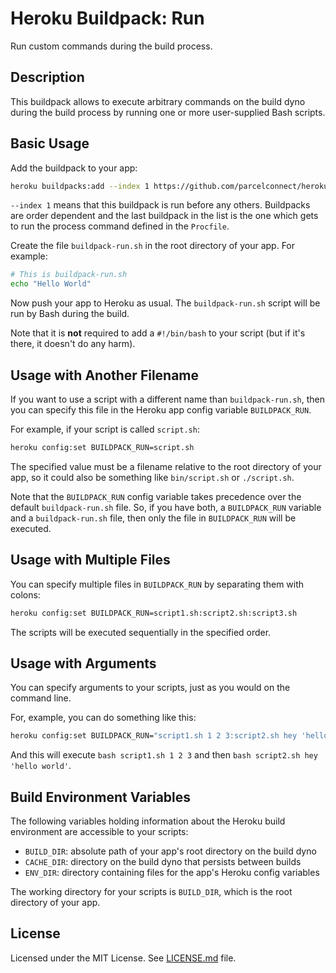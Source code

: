 # Heroku Buildpack: Run

Run custom commands during the build process.


## Description

This buildpack allows to execute arbitrary commands on the build dyno during the build process by running one or more user-supplied Bash scripts.


## Basic Usage

Add the buildpack to your app:

~~~bash
heroku buildpacks:add --index 1 https://github.com/parcelconnect/heroku-buildpack-run
~~~

`--index 1` means that this buildpack is run before any others. Buildpacks are order dependent and the last buildpack in the list is the one which gets to run the process command defined in the `Procfile`.

Create the file `buildpack-run.sh` in the root directory of your app. For example:

~~~bash
# This is buildpack-run.sh
echo "Hello World"
~~~

Now push your app to Heroku as usual. The `buildpack-run.sh` script will be run by Bash during the build.

Note that it is **not** required to add a `#!/bin/bash` to your script (but if it's there, it doesn't do any harm).

## Usage with Another Filename

If you want to use a script with a different name than `buildpack-run.sh`, then you can specify this file in the Heroku app config variable `BUILDPACK_RUN`.

For example, if your script is called `script.sh`:

~~~bash
heroku config:set BUILDPACK_RUN=script.sh
~~~

The specified value must be a filename relative to the root directory of your app, so it could also be something like `bin/script.sh` or `./script.sh`.

Note that the `BUILDPACK_RUN` config variable takes precedence over the default `buildpack-run.sh` file. So, if you have both, a `BUILDPACK_RUN` variable and a `buildpack-run.sh` file, then only the file in `BUILDPACK_RUN` will be executed.

## Usage with Multiple Files

You can specify multiple files in `BUILDPACK_RUN` by separating them with colons:

~~~bash
heroku config:set BUILDPACK_RUN=script1.sh:script2.sh:script3.sh
~~~

The scripts will be executed sequentially in the specified order.

## Usage with Arguments

You can specify arguments to your scripts, just as you would on the command line.

For, example, you can do something like this:

~~~bash
heroku config:set BUILDPACK_RUN="script1.sh 1 2 3:script2.sh hey 'hello world'"
~~~

And this will execute `bash script1.sh 1 2 3` and then `bash script2.sh hey 'hello world'`.

## Build Environment Variables

The following variables holding information about the Heroku build environment are accessible to your scripts:

- `BUILD_DIR`: absolute path of your app's root directory on the build dyno
- `CACHE_DIR`: directory on the build dyno that persists between builds
- `ENV_DIR`: directory containing files for the app's Heroku config variables

The working directory for your scripts is `BUILD_DIR`, which is the root directory of your app.

## License

Licensed under the MIT License. See [LICENSE.md](LICENSE.md) file.

